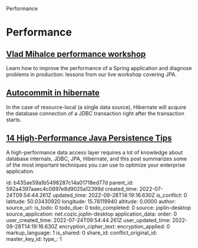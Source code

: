 Performance

# Performance

## [**Vlad Mihalce performance workshop**](https://dzone.com/articles/spring-boot-performance-workshop-with-vlad-mihalce-1)
Learn how to improve the performance of a Spring application and diagnose problems in production: lessons from our live workshop covering JPA.

## [**Autocommit in hibernate**](https://dzone.com/articles/how-to-delay-connection-acquisition-until-its-real)
In the case of resource-local (a single data source), Hibernate will acquire the database connection of a JDBC transaction right after the transaction starts.

## [**14 High-Performance Java Persistence Tips**](https://vladmihalcea.com/14-high-performance-java-persistence-tips)
A high-performance data access layer requires a lot of knowledge about database internals, JDBC, JPA, Hibernate, and this post summarizes some of the most important techniques you can use to optimize your enterprise application.

id: b435ae59a1b5498287c14a01718ed77d
parent_id: 592a4397aaec4c0897e8d9025a12399d
created_time: 2022-07-24T09:54:44.261Z
updated_time: 2022-09-28T14:19:16.630Z
is_conflict: 0
latitude: 50.03430920
longitude: 15.78119940
altitude: 0.0000
author: 
source_url: 
is_todo: 0
todo_due: 0
todo_completed: 0
source: joplin-desktop
source_application: net.cozic.joplin-desktop
application_data: 
order: 0
user_created_time: 2022-07-24T09:54:44.261Z
user_updated_time: 2022-09-28T14:19:16.630Z
encryption_cipher_text: 
encryption_applied: 0
markup_language: 1
is_shared: 0
share_id: 
conflict_original_id: 
master_key_id: 
type_: 1